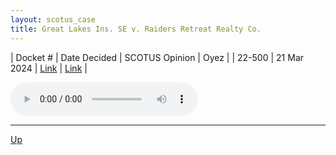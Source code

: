 ```yaml
---
layout: scotus_case
title: Great Lakes Ins. SE v. Raiders Retreat Realty Co.
---
```


| Docket # | Date Decided | SCOTUS Opinion | Oyez |
| 22-500 | 21 Mar 2024 | [Link](https://www.supremecourt.gov/opinions/23pdf/601us1r04_4g15.pdf) | [Link](https://www.oyez.org/cases/2023/22-500) |

<audio controls>
   <source src='./resources/22-500.mp3' type='audio/mpeg'>
</audio>

<object data='./resources/22-500.pdf' type='application/pdf'></object>

---

[Up](./README.md)